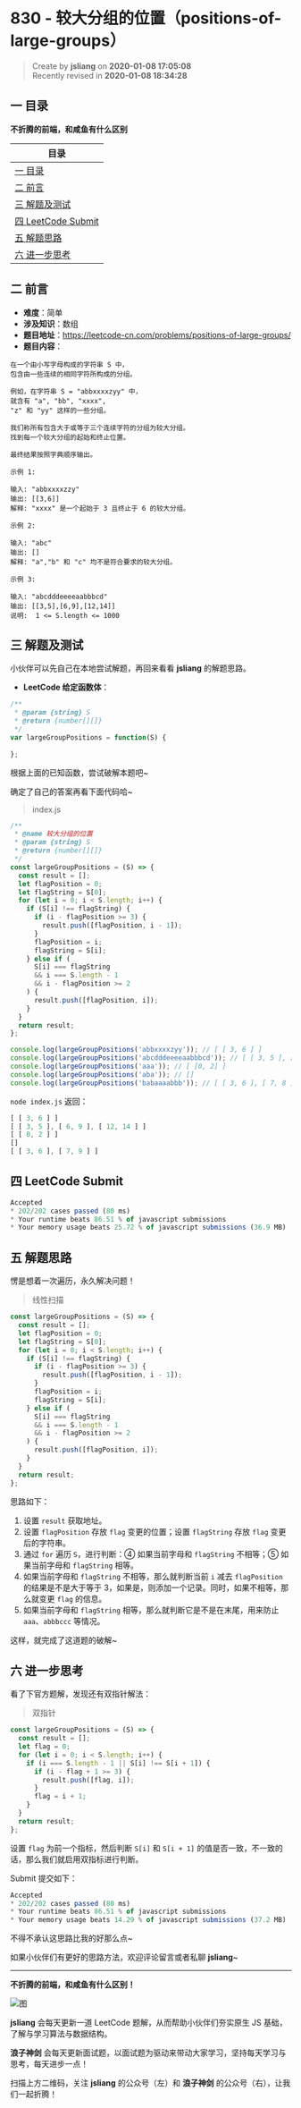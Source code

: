 830 - 较大分组的位置（positions-of-large-groups）
===

> Create by **jsliang** on **2020-01-08 17:05:08**  
> Recently revised in **2020-01-08 18:34:28**

## 一 目录

**不折腾的前端，和咸鱼有什么区别**

| 目录 |
| --- | 
| [一 目录](#chapter-one) | 
| [二 前言](#chapter-two) |
| [三 解题及测试](#chapter-three) |
| [四 LeetCode Submit](#chapter-four) |
| [五 解题思路](#chapter-five) |
| [六 进一步思考](#chapter-six) |

## 二 前言



* **难度**：简单
* **涉及知识**：数组
* **题目地址**：https://leetcode-cn.com/problems/positions-of-large-groups/
* **题目内容**：

```
在一个由小写字母构成的字符串 S 中，
包含由一些连续的相同字符所构成的分组。

例如，在字符串 S = "abbxxxxzyy" 中，
就含有 "a", "bb", "xxxx", 
"z" 和 "yy" 这样的一些分组。

我们称所有包含大于或等于三个连续字符的分组为较大分组。
找到每一个较大分组的起始和终止位置。

最终结果按照字典顺序输出。

示例 1:

输入: "abbxxxxzzy"
输出: [[3,6]]
解释: "xxxx" 是一个起始于 3 且终止于 6 的较大分组。

示例 2:

输入: "abc"
输出: []
解释: "a","b" 和 "c" 均不是符合要求的较大分组。

示例 3:

输入: "abcdddeeeeaabbbcd"
输出: [[3,5],[6,9],[12,14]]
说明:  1 <= S.length <= 1000
```

## 三 解题及测试



小伙伴可以先自己在本地尝试解题，再回来看看 **jsliang** 的解题思路。

* **LeetCode 给定函数体**：

```js
/**
 * @param {string} S
 * @return {number[][]}
 */
var largeGroupPositions = function(S) {
    
};
```

根据上面的已知函数，尝试破解本题吧~

确定了自己的答案再看下面代码哈~

> index.js

```js
/**
 * @name 较大分组的位置
 * @param {string} S
 * @return {number[][]}
 */
const largeGroupPositions = (S) => {
  const result = [];
  let flagPosition = 0;
  let flagString = S[0];
  for (let i = 0; i < S.length; i++) {
    if (S[i] !== flagString) {
      if (i - flagPosition >= 3) {
        result.push([flagPosition, i - 1]);
      }
      flagPosition = i;
      flagString = S[i];
    } else if (
      S[i] === flagString
      && i === S.length - 1
      && i - flagPosition >= 2
    ) {
      result.push([flagPosition, i]);
    }
  }
  return result;
};

console.log(largeGroupPositions('abbxxxxzyy')); // [ [ 3, 6 ] ]
console.log(largeGroupPositions('abcdddeeeeaabbbcd')); // [ [ 3, 5 ], [ 6, 9 ], [ 12, 14 ] ]
console.log(largeGroupPositions('aaa')); // [ [0, 2] ]
console.log(largeGroupPositions('aba')); // []
console.log(largeGroupPositions('babaaaabbb')); // [ [ 3, 6 ], [ 7, 8 ] ]
```

`node index.js` 返回：

```js
[ [ 3, 6 ] ]
[ [ 3, 5 ], [ 6, 9 ], [ 12, 14 ] ]
[ [ 0, 2 ] ]
[]
[ [ 3, 6 ], [ 7, 9 ] ]
```

## 四 LeetCode Submit



```js
Accepted
* 202/202 cases passed (80 ms)
* Your runtime beats 86.51 % of javascript submissions
* Your memory usage beats 25.72 % of javascript submissions (36.9 MB)
```

## 五 解题思路



愣是想着一次遍历，永久解决问题！

> 线性扫描

```js
const largeGroupPositions = (S) => {
  const result = [];
  let flagPosition = 0;
  let flagString = S[0];
  for (let i = 0; i < S.length; i++) {
    if (S[i] !== flagString) {
      if (i - flagPosition >= 3) {
        result.push([flagPosition, i - 1]);
      }
      flagPosition = i;
      flagString = S[i];
    } else if (
      S[i] === flagString
      && i === S.length - 1
      && i - flagPosition >= 2
    ) {
      result.push([flagPosition, i]);
    }
  }
  return result;
};
```

思路如下：

1. 设置 `result` 获取地址。
2. 设置 `flagPosition` 存放 `flag` 变更的位置；设置 `flagString` 存放 `flag` 变更后的字符串。
3. 通过 `for` 遍历 `S`，进行判断：④ 如果当前字母和 `flagString` 不相等；⑤ 如果当前字母和 `flagString` 相等。
4. 如果当前字母和 `flagString` 不相等，那么就判断当前 `i` 减去 `flagPosition` 的结果是不是大于等于 3，如果是，则添加一个记录。同时，如果不相等，那么就变更 `flag` 的信息。
5. 如果当前字母和 `flagString` 相等，那么就判断它是不是在末尾，用来防止 `aaa`、`abbbccc` 等情况。

这样，就完成了这道题的破解~

## 六 进一步思考



看了下官方题解，发现还有双指针解法：

> 双指针

```js
const largeGroupPositions = (S) => {
  const result = [];
  let flag = 0;
  for (let i = 0; i < S.length; i++) {
    if (i === S.length - 1 || S[i] !== S[i + 1]) {
      if (i - flag + 1 >= 3) {
        result.push([flag, i]);
      }
      flag = i + 1;
    }
  }
  return result;
};
```

设置 `flag` 为前一个指标，然后判断 `S[i]` 和 `S[i + 1]` 的值是否一致，不一致的话，那么我们就启用双指标进行判断。

Submit 提交如下：

```js
Accepted
* 202/202 cases passed (80 ms)
* Your runtime beats 86.51 % of javascript submissions
* Your memory usage beats 14.29 % of javascript submissions (37.2 MB)
```

不得不承认这思路比我的好那么点~

如果小伙伴们有更好的思路方法，欢迎评论留言或者私聊 **jsliang**~

---

**不折腾的前端，和咸鱼有什么区别！**

![图](../../../public-repertory/img/z-index-small.png)

**jsliang** 会每天更新一道 LeetCode 题解，从而帮助小伙伴们夯实原生 JS 基础，了解与学习算法与数据结构。

**浪子神剑** 会每天更新面试题，以面试题为驱动来带动大家学习，坚持每天学习与思考，每天进步一点！

扫描上方二维码，关注 **jsliang** 的公众号（左）和 **浪子神剑** 的公众号（右），让我们一起折腾！

